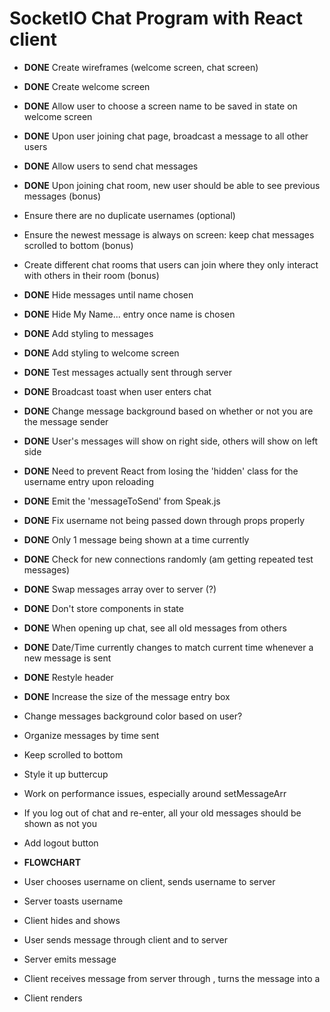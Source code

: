 # SocketIO Chat Program with React client

- **DONE** Create wireframes (welcome screen, chat screen)
- **DONE** Create welcome screen
- **DONE** Allow user to choose a screen name to be saved in state on welcome screen
- **DONE** Upon user joining chat page, broadcast a message to all other users
- **DONE** Allow users to send chat messages
- **DONE** Upon joining chat room, new user should be able to see previous messages (bonus)
- Ensure there are no duplicate usernames (optional)
- Ensure the newest message is always on screen: keep chat messages scrolled to bottom (bonus)
- Create different chat rooms that users can join where they only interact with others in their room (bonus)

- **DONE** Hide messages until name chosen
- **DONE** Hide My Name... entry once name is chosen
- **DONE** Add styling to messages
- **DONE** Add styling to welcome screen
- **DONE** Test messages actually sent through server
- **DONE** Broadcast toast when user enters chat
- **DONE** Change message background based on whether or not you are the message sender
- **DONE** User's messages will show on right side, others will show on left side
- **DONE** Need to prevent React from losing the 'hidden' class for the username entry upon reloading
- **DONE** Emit the 'messageToSend' from Speak.js
- **DONE** Fix username not being passed down through props properly
- **DONE** Only 1 message being shown at a time currently
- **DONE** Check for new connections randomly (am getting repeated test messages)
- **DONE** Swap messages array over to server (?)
- **DONE** Don't store components in state
- **DONE** When opening up chat, see all old messages from others
- **DONE** Date/Time currently changes to match current time whenever a new message is sent
- **DONE** Restyle header
- **DONE** Increase the size of the message entry box
- Change messages background color based on user?
- Organize messages by time sent
- Keep scrolled to bottom
- Style it up buttercup
- Work on performance issues, especially around setMessageArr
- If you log out of chat and re-enter, all your old messages should be shown as not you
- Add logout button

- **FLOWCHART**
- User chooses username on client, sends username to server
- Server toasts username
- Client hides <Welcome> and shows <Chat>
- User sends message through client and <Chat> to server
- Server emits message
- Client receives message from server through <Messages>, turns the message into a <Message>
- Client renders <Messages>

